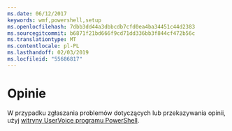 ```yaml
---
ms.date: 06/12/2017
keywords: wmf,powershell,setup
ms.openlocfilehash: 7dbb3dd44a3dbbcdb7cfd0ea4ba34451c44d2383
ms.sourcegitcommit: b6871f21bd666f9cd71dd336bb3f844cf472b56c
ms.translationtype: MT
ms.contentlocale: pl-PL
ms.lasthandoff: 02/03/2019
ms.locfileid: "55686817"
---
```

# <a name="feedback"></a>Opinie
W przypadku zgłaszania problemów dotyczących lub przekazywania opinii, użyj [witryny UserVoice programu PowerShell](http://windowsserver.uservoice.com/forums/301869-powershell).
